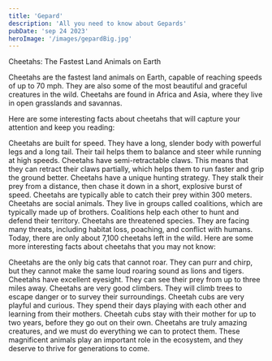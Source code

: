 ```yaml
---
title: 'Gepard'
description: 'All you need to know about Gepards'
pubDate: 'sep 24 2023'
heroImage: '/images/gepardBig.jpg'
---
```


Cheetahs: The Fastest Land Animals on Earth

Cheetahs are the fastest land animals on Earth, capable of reaching speeds of up to 70 mph. They are also some of the most beautiful and graceful creatures in the wild. Cheetahs are found in Africa and Asia, where they live in open grasslands and savannas.

Here are some interesting facts about cheetahs that will capture your attention and keep you reading:

Cheetahs are built for speed. They have a long, slender body with powerful legs and a long tail. Their tail helps them to balance and steer while running at high speeds.
Cheetahs have semi-retractable claws. This means that they can retract their claws partially, which helps them to run faster and grip the ground better.
Cheetahs have a unique hunting strategy. They stalk their prey from a distance, then chase it down in a short, explosive burst of speed. Cheetahs are typically able to catch their prey within 300 meters.
Cheetahs are social animals. They live in groups called coalitions, which are typically made up of brothers. Coalitions help each other to hunt and defend their territory.
Cheetahs are threatened species. They are facing many threats, including habitat loss, poaching, and conflict with humans. Today, there are only about 7,100 cheetahs left in the wild.
Here are some more interesting facts about cheetahs that you may not know:

Cheetahs are the only big cats that cannot roar. They can purr and chirp, but they cannot make the same loud roaring sound as lions and tigers.
Cheetahs have excellent eyesight. They can see their prey from up to three miles away.
Cheetahs are very good climbers. They will climb trees to escape danger or to survey their surroundings.
Cheetah cubs are very playful and curious. They spend their days playing with each other and learning from their mothers. Cheetah cubs stay with their mother for up to two years, before they go out on their own.
Cheetahs are truly amazing creatures, and we must do everything we can to protect them. These magnificent animals play an important role in the ecosystem, and they deserve to thrive for generations to come.